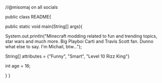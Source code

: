 //@misomaj on all socials

public class README{

  public static void main(String[] args){

  
System.out.println("Minecraft modding related to fun and trending topics, star wars and much more. Big Playboi Carti and Travis Scott fan. Dunno what else to say. I'm Michail, btw...");

String[] attributes = {"Funny", "Smart", "Level 10 Rizz King"}

int age = 16;


  }
}
